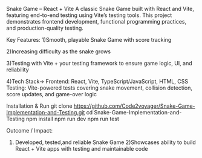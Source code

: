 Snake Game – React + Vite
A classic Snake Game built with React and Vite, featuring end-to-end testing using Vite’s testing tools. This project demonstrates frontend development, functional programming practices, and production-quality testing.

Key Features:
1)Smooth, playable Snake Game with score tracking

2)Increasing difficulty as the snake grows

3)Testing with Vite + your testing framework to ensure game logic, UI, and reliability

4)Tech Stack-> Frontend: React, Vite, TypeScript/JavaScript, HTML, CSS
               Testing: Vite-powered tests covering snake movement, collision detection, score updates, and game-over logic

Installation & Run
git clone https://github.com/Code2voyager/Snake-Game-Implementation-and-Testing.git
cd Snake-Game-Implementation-and-Testing
npm install
npm run dev
npm run test

Outcome / Impact:
1) Developed, tested,and  reliable Snake Game
2)Showcases ability to build React + Vite apps with testing and maintainable code
